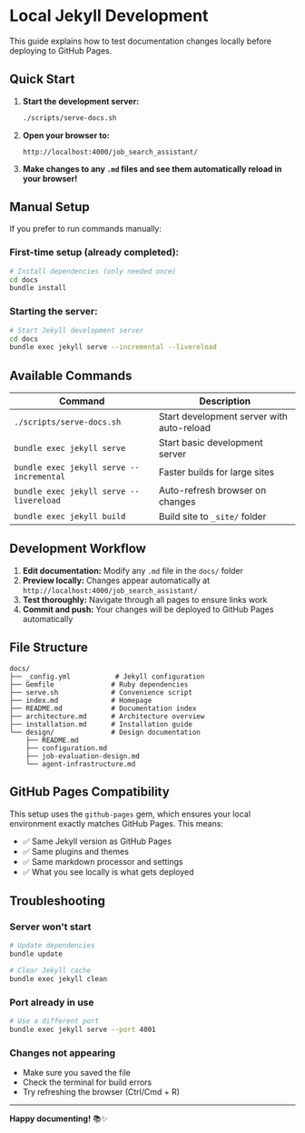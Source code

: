 # Local Jekyll Development

This guide explains how to test documentation changes locally before deploying to GitHub Pages.

## Quick Start

1. **Start the development server:**
   ```bash
   ./scripts/serve-docs.sh
   ```

2. **Open your browser to:**
   ```
   http://localhost:4000/job_search_assistant/
   ```

3. **Make changes to any `.md` files and see them automatically reload in your browser!**

## Manual Setup

If you prefer to run commands manually:

### First-time setup (already completed):
```bash
# Install dependencies (only needed once)
cd docs
bundle install
```

### Starting the server:
```bash
# Start Jekyll development server
cd docs
bundle exec jekyll serve --incremental --livereload
```

## Available Commands

| Command | Description |
|---------|-------------|
| `./scripts/serve-docs.sh` | Start development server with auto-reload |
| `bundle exec jekyll serve` | Start basic development server |
| `bundle exec jekyll serve --incremental` | Faster builds for large sites |
| `bundle exec jekyll serve --livereload` | Auto-refresh browser on changes |
| `bundle exec jekyll build` | Build site to `_site/` folder |

## Development Workflow

1. **Edit documentation:** Modify any `.md` file in the `docs/` folder
2. **Preview locally:** Changes appear automatically at `http://localhost:4000/job_search_assistant/`
3. **Test thoroughly:** Navigate through all pages to ensure links work
4. **Commit and push:** Your changes will be deployed to GitHub Pages automatically

## File Structure

```
docs/
├── _config.yml           # Jekyll configuration
├── Gemfile              # Ruby dependencies
├── serve.sh             # Convenience script
├── index.md             # Homepage
├── README.md            # Documentation index
├── architecture.md      # Architecture overview
├── installation.md      # Installation guide
└── design/              # Design documentation
    ├── README.md
    ├── configuration.md
    ├── job-evaluation-design.md
    └── agent-infrastructure.md
```

## GitHub Pages Compatibility

This setup uses the `github-pages` gem, which ensures your local environment exactly matches GitHub Pages. This means:
- ✅ Same Jekyll version as GitHub Pages
- ✅ Same plugins and themes
- ✅ Same markdown processor and settings
- ✅ What you see locally is what gets deployed

## Troubleshooting

### Server won't start
```bash
# Update dependencies
bundle update

# Clear Jekyll cache
bundle exec jekyll clean
```

### Port already in use
```bash
# Use a different port
bundle exec jekyll serve --port 4001
```

### Changes not appearing
- Make sure you saved the file
- Check the terminal for build errors
- Try refreshing the browser (Ctrl/Cmd + R)

---

**Happy documenting!** 📚✨
